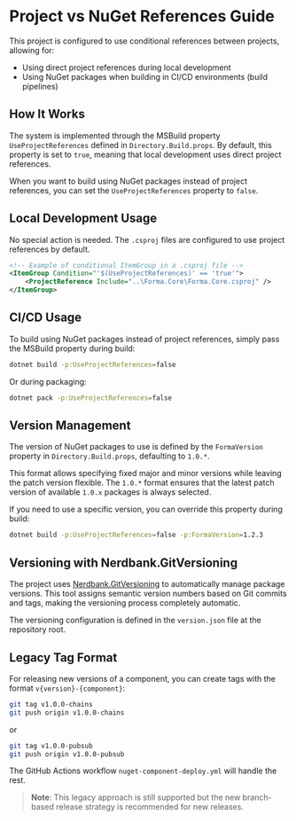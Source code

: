 # Project vs NuGet References Guide

This project is configured to use conditional references between projects, allowing for:
- Using direct project references during local development
- Using NuGet packages when building in CI/CD environments (build pipelines)

## How It Works

The system is implemented through the MSBuild property `UseProjectReferences` defined in `Directory.Build.props`. By default, this property is set to `true`, meaning that local development uses direct project references.

When you want to build using NuGet packages instead of project references, you can set the `UseProjectReferences` property to `false`.

## Local Development Usage

No special action is needed. The `.csproj` files are configured to use project references by default.

```xml
<!-- Example of conditional ItemGroup in a .csproj file -->
<ItemGroup Condition="'$(UseProjectReferences)' == 'true'">
    <ProjectReference Include="..\Forma.Core\Forma.Core.csproj" />
</ItemGroup>
```

## CI/CD Usage

To build using NuGet packages instead of project references, simply pass the MSBuild property during build:

```bash
dotnet build -p:UseProjectReferences=false
```

Or during packaging:

```bash
dotnet pack -p:UseProjectReferences=false
```

## Version Management

The version of NuGet packages to use is defined by the `FormaVersion` property in `Directory.Build.props`, defaulting to `1.0.*`.

This format allows specifying fixed major and minor versions while leaving the patch version flexible. The `1.0.*` format ensures that the latest patch version of available `1.0.x` packages is always selected.

If you need to use a specific version, you can override this property during build:

```bash
dotnet build -p:UseProjectReferences=false -p:FormaVersion=1.2.3
```

## Versioning with Nerdbank.GitVersioning

The project uses [Nerdbank.GitVersioning](https://github.com/dotnet/Nerdbank.GitVersioning) to automatically manage package versions. This tool assigns semantic version numbers based on Git commits and tags, making the versioning process completely automatic.

The versioning configuration is defined in the `version.json` file at the repository root.

## Legacy Tag Format

For releasing new versions of a component, you can create tags with the format `v{version}-{component}`:

```bash
git tag v1.0.0-chains
git push origin v1.0.0-chains
```

or

```bash
git tag v1.0.0-pubsub
git push origin v1.0.0-pubsub
```

The GitHub Actions workflow `nuget-component-deploy.yml` will handle the rest.

> **Note**: This legacy approach is still supported but the new branch-based release strategy is recommended for new releases.